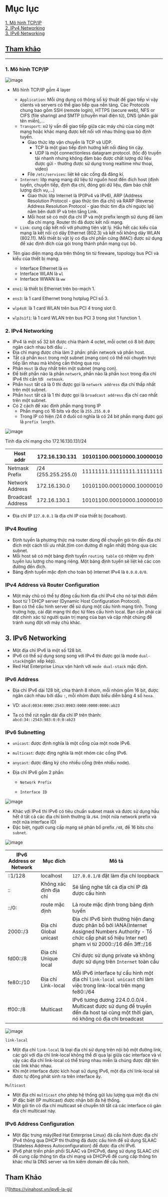 # Mục lục    
[1. Mô hình TCP/IP](#1)   
[2. IPv4 Networking](#2)      
[3. IPv6 Networking](#3)    

## [Tham khảo](#3)   
----   
<a name='1'></a>    
### 1. Mô hình TCP/IP     

![image](image/8.4.png)

-  Mô hình TCP/IP gồm 4 layer     
   - `Application`: Mỗi ứng dụng có thông số kỹ thuật để giao tiếp vì vậy clients và servers có thể giao tiếp qua nền tảng. Các Protocols chung bao gồm SSH (remote login), HTTPS (secure web), NFS or CIFS (file sharing) and SMTP (chuyển mail điện tử), DNS (phân giải tên miền),...      
   - `Transport`: xử lý vấn đề giao tiếp giữa các máy chủ của cùng một mạng hoặc khác mạng được kết nối với nhau thông qua bộ định tuyến.      
      - Giao thức lớp vận chuyển là TCP và UDP.   
         - TCP là một giao tiếp định hướng kết nối đáng tin cậy.     
         - UDP là một connectionless datagram protocol. (tốc độ truyền tải nhanh nhưng không đảm bảo được chất lượng dữ liệu được gửi - thường được sử dụng trong realtime như thoại, video)  
      - File `/etc/services`: liệt kê các cổng đã đăng kí.      
    - `Internet`: lớp mạng mang dữ liệu từ nguồn host đến đích host (định tuyến, chuyển tiếp, định địa chỉ, đóng gói dữ liệu, đảm bảo chất lượng dịch vụ,...)     
       - Giao thức lớp Internet là IP(IPv4 và IPv6), ARP (Address Resolution Protocol - giao thức tìm địa chỉ) và RARP (Reverse Address Resolution Protocol - giao thức tìm địa chỉ ngược lại) nằm bên dưới IP và trên tầng Link.             
       - Mỗi host sẽ có một địa chỉ IP và một prefix length sử dụng để làm địa chỉ mạng. Router thì đã được kết nối mạng.       
    - `Link`: cung cấp kết nối với phương tiện vật lý. Hầu hết các kiểu của mạng là kết nối có dây Ethernet (802.3) và kết nối không dây WLAN (802.11). Mỗi thiết bị vật lý có địa chỉ phần cứng (MAC) được sử dụng để xác định đích của gói trong thành phần mạng cục bộ.    

- Tên giao diện mạng dựa trên thông tin từ fireware, topology bus PCI và kiểu của thiết bị mạng.
   - Interface Ethernet là `en`    
   - Interface WLAN là `wl`   
   - Interface WWAN là `ww`         
- `eno1`: là thiết bị Ethernet trên bo-mạch 1.   
- `ens3`: là 1 card Ethernet trong hotplug PCI số 3.   
- `wlp4s0`: là 1 card WLAN trên bus PCI 4 trong slot 0.      
- `wlp3s1f1`: là 1 card WLAN trên bus PCI 3 trong slot 1 function 1.      

<a name='2'></a>  
### 2. IPv4 Networking       
- IPv4 là một số 32 bit được chia thành 4 octet, mỗi octet có 8 bit được ngăn cách nhau bởi dấu `.`.    
- Địa chỉ mạng được chia làm 2 phần: phần network và phần host.     
- Tất cả phần `Host` trong một subnet (mạng con) có thể nói chuyện trực tiếp lẫn nhau mà không cần thông qua rou      
- Phần `Host` là duy nhất trên một subnet (mạng con).     
- Để biết phần nào là phần `network`, phần nào là phần `host` trong địa chỉ IPv4 thì cần tới ` netmask`.        
- Phần `host` tất cả là 0 thì được gọi là `network address` địa chỉ thấp nhất trên một subnet.        
- Phần `host` tất cả là 1 thì được gọi là `broadcast address` địa chỉ cao nhất trên một subnet.    
- Có 2 cách để xác định phần mạng trong IP   
     - Phần mạng có 16 bits và đọc là `255.255.0.0`   
     - Trong IP có hiện /24 ở đuôi có nghĩa là có 24 bit phần mạng được gọi là `prefix length`.       

![image](image/8.5.png)    

Tính địa chỉ mạng cho 172.16.130.131/24    

|Host addr|172.16.130.131|10101100.00010000.10000010.10000011|      
|----|----|----|    
|Netmask Prefix|/24 (255.255.255.0)|11111111.11111111.11111111.00000000|   
|Network Address|172.16.130.0|10101100.00010000.10000010.00000000|    
|Broadcast Address|172.16.130.1|10101100.00010000.10000010.11111111|       

- Địa chỉ IP `127.0.0.1` là địa chỉ IP của thiết bị (localhost).        

### IPv4 Routing       
- Định tuyến là phương thức mà router dùng để chuyển gói tin đến địa chỉ đích một cách tối ưu nhất.(tìm con đường đi ngắn nhất) thông qua các subnet.
- Mỗi host sẽ có một bảng định tuyến `routing table` có nhiệm vụ định tuyến lưu lượng cho mạng riêng. Một bảng định tuyến sẽ liệt kê các con đường đến đích.    
- Bảng định tuyến mặc định cho toàn bộ Internet IPv4 là `0.0.0.0/0`.     

### IPv4 Address và Router Configuration     

- Một máy chủ có thể tự động cấu hình địa chỉ IPv4 cho nó tại thời điểm boot từ 1 DHCP server (Dynamic Host Configuration Protocol).        
- Bạn có thể cấu hình server để sử dụng một cấu hình mạng tĩnh. Trong trường hợp, cài đặt mạng thì đọc từ files cấu hình local. Bạn cần phải cài đặt chính xác từ người quản trị mạng của bạn và cập nhật chúng để tránh xung đột với máy chủ khác.    

<a name='3'></a>  
## 3. IPv6 Networking     

- Một địa chỉ IPv6 là một số 128 bit.     
- IPv6 có thể sử dụng song song với IPv4 thì được gọi là mode `dual-stack`(ngăn xếp kép).    
- Red Hat Enterprise Linux vận hành với `mode dual-stack` mặc định.      

### IPv6 Address     

- Địa chỉ IPv6 dài 128 bit, chia thành 8 nhóm, mỗi nhóm gồm 16 bit, được ngăn cách nhau bởi dấu `:`, mỗi nhóm được biểu diễn bằng 4 số `hexa`.   

- VD: `abcd:0034:0000:2543:0983:0000:0000:0000:ab23`    

- Ta có thể rút ngắn dải địa chỉ IP trên thành:   
`abcd:34::2543:983:0:0:0:ab23`       

### IPv6 Subnetting      

- `unicast`: được định nghĩa là một cổng của một node IPv6.    
- `multicast`: được địng nghĩa là một nhóm các cổng IPv6.  
- `anycast`: được đăng ký cho nhiều cổng (trên nhiều node).       

- Địa chỉ IPv6 gồm 2 phần:    
    - `Network Prefix`    
   
    - `Interface ID`     

![image](image/8.6.png)      

- Khác với IPv4 thì IPv6 có tiêu chuẩn subnet mask và được sử dụng hầu hết ở tất cả các địa chỉ bình thường là `/64`. (một nửa network prefix và một nửa interface ID)       
- Đặc biệt, người cung cấp mạng sẽ phân bổ prefix `/48`, để 16 bits cho `subnet`.  

![image](image/8.7.png)      

|IPv6 Address or Network|Mục đích|Mô tả|      
|----|----|----|    
|::1/128|localhost|`127.0.0.1/8` đặt làm địa chỉ loopback|      
|::| Không xác định địa chỉ|Sẽ lắng nghe tất cả địa chỉ IP đã được cấu hình|     
|::/0:|route mặc định|Là route mặc định trong bảng định tuyến|    
|2000::/3|Địa chỉ Global unicast|Địa chỉ IPv6 bình thường hiện đang được phân bổ bởi IANA(Internet Assigned Numbers Authority - Tổ chức cấp phát số hiệu Inter net) phạm vi từ 2000::/16 đến 3ff::/16|
|fd00::/8|Địa chỉ Unique local|Chỉ được sử dụng private và không được sử dụng trên `Internet` toàn cầu|      
|fe80::/10|Địa chỉ Link-local|Mỗi IPv6 interface tự cấu hình một địa chỉ `link-local unicast` chỉ làm việc trong link-local trên mạng fe80::/64|       
|ff00::/8|Multicast|IPv6 tương đương 224.0.0.0/4 . Multicast được sử dụng để truyền đến đa host tại cùng một thời gian, nó không có địa chỉ broadcast|       

![image](image/8.8.png)   

`link-local`   
- Một địa chỉ `link-local` là loại địa chỉ sử dụng trên nội bộ một đường link, các gói với địa chỉ link-local không thể đi qua lại giữa các interface và vì vậy các địa chỉ link-local có thể trùng nhau miễn là chúng được đặt tên các link khác nhau.             
- Khi một interface được kích hoạt sử dụng IPv6, một địa chỉ link-local sẽ được tự động phát sinh ra trên interface ấy.    

   
`Multicast`   
- Một địa chỉ `multicast` cho phép hệ thống gửi lưu lượng qua một địa chỉ IP đặc biệt (IP multicast) được nhận bởi đa hệ thống.  
- Một gói tin có địa chỉ multicast sẽ chuyển tới tất cả các interface có gán địa chỉ multicast này.      

### IPv6 Address Configuration     

- Một đặc trưng máy(Red Hat Enterprise Linux) đã cấu hình được địa chỉ IPv4 thông qua DHCP thì thường đã được cấu hình để sử dụng SLAAC (Stateless Address Autoconfiguration) để được địa chỉ IPv6.   
- IPv6 phát triển phấn phối SLAAC và DHCPv6, đang sử dụng SLAAC chỉ để cung cấp thông tin địa chỉ mạng và DHCPv6 để cung cấp thông tin khác như là DNS server và tìm kiếm domain để cấu hình.      

<a name='5'></a>   

## Tham Khảo   

[1]https://vinahost.vn/ipv6-la-gi/   




   












  





